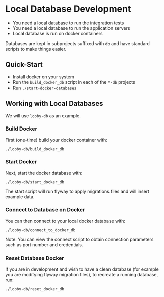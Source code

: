 # Local Database Development

- You need a local database to run the integration tests
- You need a local database to run the application servers
- Local database is run on docker containers

Databases are kept in subprojects suffixed with `db` and have
standard scripts to make things easier.

## Quick-Start

- Install docker on your system
- Run the `build_docker_db` script in each of the `*-db` projects
- Run `./start-docker-databases`

## Working with Local Databases

We will use `lobby-db` as an example.

### Build Docker

First (one-time) build your docker container with:
```
./lobby-db/build_docker_db
```

### Start Docker

Next, start the docker database with:
```
./lobby-db/start_docker_db
```
The start script will run flyway to apply migrations files
and will insert example data.

### Connect to Database on Docker

You can then connect to your local docker database with:
```
./lobby-db/connect_to_docker_db
```
Note: You can view the connect script to obtain  connection parameters
such as port number and credentials.

### Reset Database Docker

If you are in development and wish to have a clean database (for example
you are modifying flyway migration files), to recreate a running
database, run:
```
./lobby-db/reset_docker_db
```

